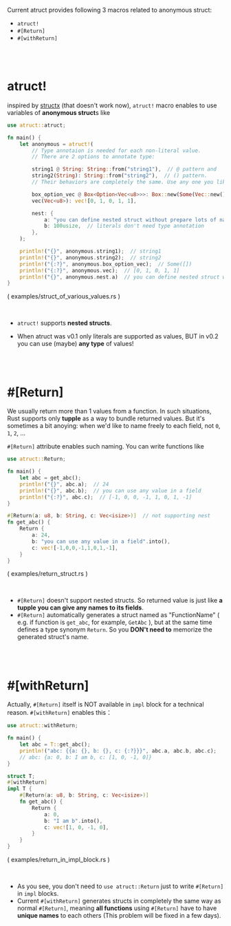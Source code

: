 Current atruct provides following 3 macros related to anonymous struct:

- `atruct!`
- `#[Return]`
- `#[withReturn]`

<br/>
<br/>

# atruct!
inspired by [structx](https://github.com/oooutlk/structx) (that doesn't work now), `atruct!` macro enables to use variables of **anonymous struct**s like

```rs
use atruct::atruct;

fn main() {
    let anonymous = atruct!(
        // Type annotaion is needed for each non-literal value.
        // There are 2 options to annotate type:

        string1 @ String: String::from("string1"),  // @ pattern and
        string2(String): String::from("string2"),  // () pattern.
        // Their behaviors are completely the same. Use any one you like!

        box_option_vec @ Box<Option<Vec<u8>>>: Box::new(Some(Vec::new())),
        vec(Vec<u8>): vec![0, 1, 0, 1, 1],

        nest: {
            a: "you can define nested struct without prepare lots of named structs",
            b: 100usize,  // literals don't need type annotation
        },
    );

    println!("{}", anonymous.string1);  // string1
    println!("{}", anonymous.string2);  // string2
    println!("{:?}", anonymous.box_option_vec);  // Some([])
    println!("{:?}", anonymous.vec);  // [0, 1, 0, 1, 1]
    println!("{}", anonymous.nest.a)  // you can define nested struct without prepare lots of named structs
}
```
( examples/struct_of_various_values.rs )

<br/>

- `atruct!` supports **nested structs**.

- When atruct was v0.1 only literals are supported as values, BUT in v0.2 you can use (maybe) **any type** of values!

<br/>
<br/>

# #[Return]
We usually return more than 1 values from a function. In such situations, Rust supports only **tupple** as a way to bundle returned values. But it's sometimes a bit anoying: when we'd like to name freely to each field, not `0`, `1`, `2`, ...

`#[Return]` attribute enables such naming. You can write functions like

```rs
use atruct::Return;

fn main() {
    let abc = get_abc();
    println!("{}", abc.a);  // 24
    println!("{}", abc.b);  // you can use any value in a field
    println!("{:?}", abc.c);  // [-1, 0, 0, -1, 1, 0, 1, -1]
}

#[Return(a: u8, b: String, c: Vec<isize>)]  // not supporting nest
fn get_abc() {
    Return {
        a: 24,
        b: "you can use any value in a field".into(),
        c: vec![-1,0,0,-1,1,0,1,-1],
    }
}
```
( examples/return_struct.rs )

<br/>

- `#[Return]` doesn't support nested structs. So returned value is just like **a tupple you can give any names to its fields**.
- `#[Return]` automatically generates a struct named as "FunctionName" ( e.g. if function is `get_abc`, for example, `GetAbc` ), but at the same time defines a type synonym `Return`. So you **DON't need to** memorize the generated struct's name.

<br/>
<br/>

# #[withReturn]
Actually, `#[Return]` itself is NOT available in `impl` block for a technical reason. `#[withReturn]` enables this：

```rs
use atruct::withReturn;

fn main() {
    let abc = T::get_abc();
    println!("abc: {{a: {}, b: {}, c: {:?}}}", abc.a, abc.b, abc.c);
    // abc: {a: 0, b: I am b, c: [1, 0, -1, 0]}
}

struct T;
#[withReturn]
impl T {
    #[Return(a: u8, b: String, c: Vec<isize>)]
    fn get_abc() {
        Return {
            a: 0,
            b: "I am b".into(),
            c: vec![1, 0, -1, 0],
        }
    }
}
```
( examples/return_in_impl_block.rs )

<br/>

- As you see, you don't need to `use atruct::Return` just to write `#[Return]` in `impl` blocks.
- Current `#[withReturn]` generates structs in completely the same way as normal `#[Return]`, meaning **all functions** using `#[Return]` have to have **unique names** to each others (This problem will be fixed in a few days).
